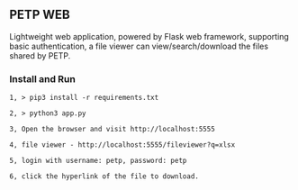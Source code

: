 ## PETP WEB

Lightweight web application, powered by Flask web framework, supporting basic authentication, a file viewer can view/search/download the files shared by PETP.

### Install and Run

    1, > pip3 install -r requirements.txt

    2, > python3 app.py 
    
    3, Open the browser and visit http://localhost:5555
    
    4, file viewer - http://localhost:5555/fileviewer?q=xlsx
    
    5, login with username: petp, password: petp 

    6, click the hyperlink of the file to download.
